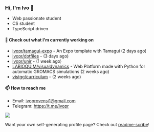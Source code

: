 ### Hi, I'm Ivo 👋

* Web passionate student
* CS student
* TypeScript driven

#### 👷 Check out what I'm currently working on

- [ivopr/tamagui-expo](https://github.com/ivopr/tamagui-expo) - An Expo template with Tamagui (2 days ago)
- [ivopr/dotfiles](https://github.com/ivopr/dotfiles) -  (3 days ago)
- [ivopr/unir](https://github.com/ivopr/unir) -  (1 week ago)
- [LABIOQUIM/visualdynamics](https://github.com/LABIOQUIM/visualdynamics) - Web Platform made with Python for automatic GROMACS simulations (2 weeks ago)
- [vistgg/curriculum](https://github.com/vistgg/curriculum) -  (2 weeks ago)

#### 📫 How to reach me

- Email: [ivoprovensi1@gmail.com](mailto://ivoprovensi1@gmail.com)
- Telegram: https://t.me/ivopr

![](https://github-readme-stats.vercel.app/api/top-langs/?username=ivopr&langs_count=10&layout=compact&theme=react&hide_border=true&bg_color=0D1117&title_color=5ce1e6&icon_color=5ce1e6)

Want your own self-generating profile page? Check out [readme-scribe](https://github.com/muesli/readme-scribe)!
